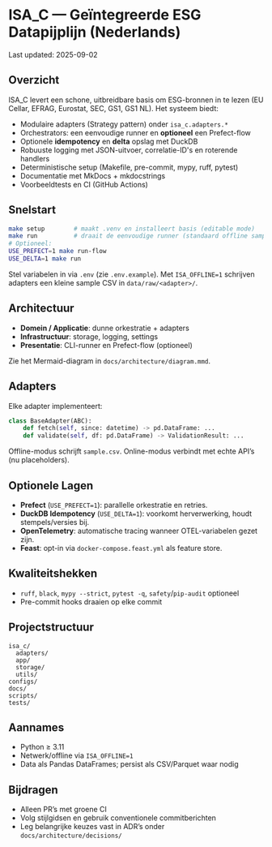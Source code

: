 # ISA_C — Geïntegreerde ESG Datapijplijn (Nederlands)
Last updated: 2025-09-02

## Overzicht
ISA_C levert een schone, uitbreidbare basis om ESG-bronnen in te lezen (EU Cellar, EFRAG,
Eurostat, SEC, GS1, GS1 NL). Het systeem biedt:
- Modulaire adapters (Strategy pattern) onder `isa_c.adapters.*`
- Orchestrators: een eenvoudige runner en **optioneel** een Prefect-flow
- Optionele **idempotency** en **delta** opslag met DuckDB
- Robuuste logging met JSON-uitvoer, correlatie-ID's en roterende handlers
- Deterministische setup (Makefile, pre-commit, mypy, ruff, pytest)
- Documentatie met MkDocs + mkdocstrings
- Voorbeeldtests en CI (GitHub Actions)

## Snelstart
```bash
make setup        # maakt .venv en installeert basis (editable mode)
make run          # draait de eenvoudige runner (standaard offline samples)
# Optioneel:
USE_PREFECT=1 make run-flow
USE_DELTA=1 make run
```

Stel variabelen in via `.env` (zie `.env.example`). Met `ISA_OFFLINE=1` schrijven adapters
een kleine sample CSV in `data/raw/<adapter>/`.

## Architectuur
- **Domein / Applicatie**: dunne orkestratie + adapters
- **Infrastructuur**: storage, logging, settings
- **Presentatie**: CLI-runner en Prefect-flow (optioneel)

Zie het Mermaid-diagram in `docs/architecture/diagram.mmd`.

## Adapters
Elke adapter implementeert:
```python
class BaseAdapter(ABC):
    def fetch(self, since: datetime) -> pd.DataFrame: ...
    def validate(self, df: pd.DataFrame) -> ValidationResult: ...
```
Offline-modus schrijft `sample.csv`. Online-modus verbindt met echte API’s (nu placeholders).

## Optionele Lagen
- **Prefect** (`USE_PREFECT=1`): parallelle orkestratie en retries.
- **DuckDB Idempotency** (`USE_DELTA=1`): voorkomt herverwerking, houdt stempels/versies bij.
- **OpenTelemetry**: automatische tracing wanneer OTEL-variabelen gezet zijn.
- **Feast**: opt-in via `docker-compose.feast.yml` als feature store.

## Kwaliteitshekken
- `ruff`, `black`, `mypy --strict`, `pytest -q`, `safety`/`pip-audit` optioneel
- Pre-commit hooks draaien op elke commit

## Projectstructuur
```
isa_c/
  adapters/
  app/
  storage/
  utils/
configs/
docs/
scripts/
tests/
```

## Aannames
- Python ≥ 3.11
- Netwerk/offline via `ISA_OFFLINE=1`
- Data als Pandas DataFrames; persist als CSV/Parquet waar nodig

## Bijdragen
- Alleen PR’s met groene CI
- Volg stijlgidsen en gebruik conventionele commitberichten
- Leg belangrijke keuzes vast in ADR’s onder `docs/architecture/decisions/`
